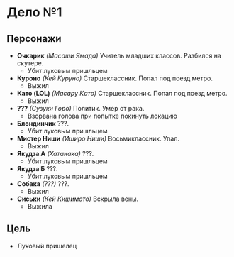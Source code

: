 # Дело №1

## Персонажи

*   **Очкарик**
    *(Масаши Ямада)*
    Учитель младших классов.
    Разбился на скутере.
    *   Убит луковым пришльцем
*   **Куроно**
    *(Кей Куруно)*
    Старшеклассник.
    Попал под поезд метро.
    *   Выжил
*   **Като (LOL)**
    *(Масару Като)*
    Старшеклассник.
    Попал под поезд метро.
    *   Выжил
*   **???**
    *(Сузуки Горо)*
    Политик.
    Умер от рака.
    *   Взорвана голова при попытке покинуть локацию
*   **Блондинчик**
    ???.
    *   Убит луковым пришльцем
*   **Мистер Ниши**
    *(Иширо Ниши)*
    Восьмиклассник.
    Упал.
    *   Выжил
*   **Якудза А**
    *(Хатанака)*
    ???.
    *   Убит луковым пришльцем
*   **Якудза Б**
    ???.
    *   Убит луковым пришльцем
*   **Собака**
    *(???)*
    ???.
    *   Выжил
*   **Сиськи**
    *(Кей Кишимото)*
    Вскрыла вены.
    *   Выжила

## Цель

*   Луковый пришелец
